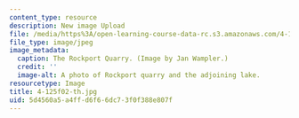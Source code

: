 ```yaml
---
content_type: resource
description: New image Upload
file: /media/https%3A/open-learning-course-data-rc.s3.amazonaws.com/4-125-architecture-studio-building-in-landscapes-fall-2002/5d4560a5a4ffd6f66dc73f0f388e807f_4-125f02-th.jpg
file_type: image/jpeg
image_metadata:
  caption: The Rockport Quarry. (Image by Jan Wampler.)
  credit: ''
  image-alt: A photo of Rockport quarry and the adjoining lake.
resourcetype: Image
title: 4-125f02-th.jpg
uid: 5d4560a5-a4ff-d6f6-6dc7-3f0f388e807f
---
```

